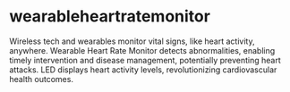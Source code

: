 # wearableheartratemonitor
Wireless tech and wearables monitor vital signs, like heart activity, anywhere. Wearable Heart Rate Monitor detects abnormalities, enabling timely intervention and disease management, potentially preventing heart attacks. LED displays heart activity levels, revolutionizing cardiovascular health outcomes.
